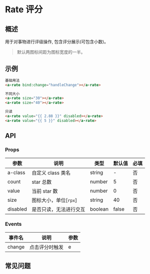 # Rate 评分

## 概述

用于对事物进行评级操作, 包含评分展示(可包含小数)。

> 默认两图标间距为图标宽度的一半。

## 示例

```html
基础用法
<a-rate bind:change="handleChange"></a-rate>

不同大小
<a-rate size="30"></a-rate>
<a-rate size="40"></a-rate>

只读
<a-rate value="{{ 2.88 }}" disabled></a-rate>
<a-rate value="{{ 5 }}" disabled></a-rate>
```

## API

### Props

| 参数     | 说明                   | 类型    | 默认值 | 必填 |
| -------- | ---------------------- | ------- | ------ | ---- |
| a-class  | 自定义 class 类名      | string  | -      | 否   |
| count    | star 总数              | number  | 5      | 否   |
| value    | 当前 star 数           | number  | 0      | 否   |
| size     | 图标大小，单位[`rpx`]  | string  | 40     | 否   |
| disabled | 是否只读，无法进行交互 | boolean | false  | 否   |

### Events

| 事件名 | 说明           | 参数 |
| ------ | -------------- | ---- |
| change | 点击评分时触发 | e    |

## 常见问题
